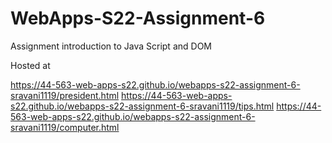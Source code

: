 # WebApps-S22-Assignment-6
Assignment introduction to Java Script and DOM

Hosted at

https://44-563-web-apps-s22.github.io/webapps-s22-assignment-6-sravani1119/president.html
https://44-563-web-apps-s22.github.io/webapps-s22-assignment-6-sravani1119/tips.html
https://44-563-web-apps-s22.github.io/webapps-s22-assignment-6-sravani1119/computer.html

